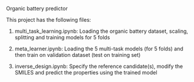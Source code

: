 Organic battery predictor

This project has the following files:

1. multi_task_learning.ipynb: Loading the organic battery dataset, scaling, splitting and training models for 5 folds

2. meta_learner.ipynb: Loading the 5 multi-task models (for 5 folds) and then train on validation dataset (test on training set)

3. inverse_design.ipynb: Specify the reference candidate(s), modify the SMILES and predict the properties using the trained model

    


